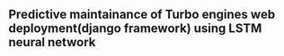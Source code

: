 ## Predictive maintainance of Turbo engines web deployment(django framework) using LSTM neural network
